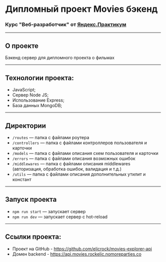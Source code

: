 # Дипломный проект Movies бэкенд
### Курс "Веб-разработчик" от [Яндекс.Практикум](https://practicum.yandex.ru/web/)
---

## О проекте
Бэкенд сервер для дипломного проекта о фильмах<br/>

---

## Технологии проекта:
* JavaScript;
* Сервер Node JS;
* Использование Express;
* База данных MongoDB;

---

## Директории

* `/routes` — папка с файлами роутера
* `/controllers` — папка с файлами контроллеров пользователя и карточки
* `/models` — папка с файлами описания схем пользователя и карточки
* `/errors` — папка с файлами описания возможных ошибок
* `/middlewares` — папка с файлами описания middlewares (авторизация, обработка ошибок, валидация и т.д.)
* `/utils` — папка с файлами описания дополнительных утилит и констант

---

## Запуск проекта

* `npm run start` — запускает сервер
* `npm run dev` — запускает сервер с hot-reload

---
## Ссылки проекта:
* Проект на GitHub - https://github.com/elicrock/movies-explorer-api
* Домен backend - https://api.movies.rockelic.nomoreparties.co
